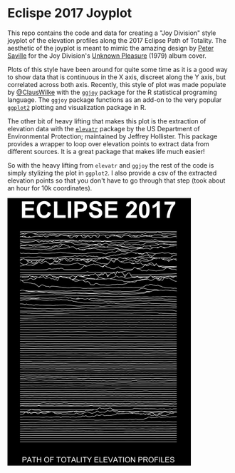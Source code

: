 # Eclispe 2017 Joyplot
This repo contains the code and data for creating a "Joy Division" style joyplot of the elevation profiles along the 2017 Eclipse Path of Totality.  The aesthetic of the joyplot is meant to mimic the amazing design by [Peter Saville](https://en.wikipedia.org/wiki/Peter_Saville_(graphic_designer)) for the Joy Division's [Unknown Pleasure](https://en.wikipedia.org/wiki/Unknown_Pleasures) (1979) album cover.

Plots of this style have been around for quite some time as it is a good way to show data that is continuous in the X axis, discreet along the Y axis, but correlated across both axis.  Recently, this style of plot was made populate by [@ClausWilke](https://twitter.com/ClausWilke) with the [`ggjoy`](https://github.com/clauswilke/ggjoy) package for the R statistical programing language. The `ggjoy` package functions as an add-on to the very popular [`ggplot2`](http://ggplot2.org/) plotting and visualization package in R.

The other bit of heavy lifting that makes this plot is the extraction of elevation data with the [`elevatr`](https://github.com/usepa/elevatr) package by the US Department of Environmental Protection; maintained by Jeffrey Hollister. This package provides a wrapper to loop over elevation points to extract data from different sources. It is a great package that makes life much easier!

So with the heavy lifting from `elevatr` and `ggjoy` the rest of the code is simply stylizing the plot in `ggplot2`. I also provide a csv of the extracted elevation points so that you don't have to go through that step (took about an hour for 10k coordinates).

![Eclispe2017joyplot](https://github.com/mrecos/Eclipse2017joyplot/blob/master/images/readme_plot.png)

